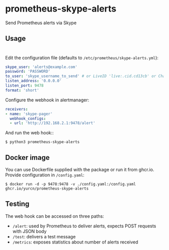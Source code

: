 # prometheus-skype-alerts
Send Prometheus alerts via Skype

Usage
-----
#
Edit the configuration file (defaults to ``/etc/prometheus/skype-alerts.yml``):
```yaml
skype_user: 'alerts@example.com'
password: 'PASSWORD'
to_user: 'skype_username_to_send' # or LiveID 'live:.cid.cd13cb' or ChatID '19:XXXX@thread.skype'
listen_address: '0.0.0.0'
listen_port: 9478
format: 'short'
```

Configure the webhook in alertmanager:
```yaml
receivers:
- name: 'skype-pager'
  webhook_configs:
  - url: 'http://192.168.2.1:9478/alert'
```

And run the web hook::

```shell
$ python3 prometheus-skype-alerts
```

Docker image
-------
You can use Dockerfile supplied with the package or run it from ghcr.io.
Provide configuration in ``/config.yaml``:
```shell
$ docker run -d -p 9478:9478 -v ./config.yaml:/config.yaml ghcr.io/yurcn/prometheus-skype-alerts
```

Testing
-------

The web hook can be accessed on three paths:

 * ``/alert``: used by Prometheus to deliver alerts, expects POST requests
   with JSON body
 * ``/test``: delivers a test message
 * ``/metrics``: exposes statistics about number of alerts received
